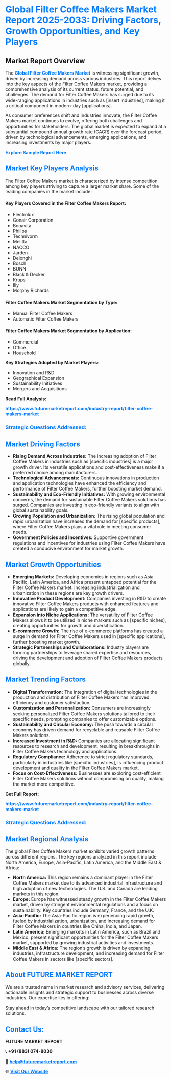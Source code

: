 <h1 style="color: #007BFF;">Global Filter Coffee Makers Market Report 2025-2033: Driving Factors, Growth Opportunities, and Key Players</h1>

<section id="overview">
<h2>Market Report Overview</h2>
<p>The <a href="https://www.futuremarketreport.com/industry-report/filter-coffee-makers-market" style="color: #007BFF; text-decoration: none;"><strong>Global Filter Coffee Makers Market</strong></a> is witnessing significant growth, driven by increasing demand across various industries. This report delves into the key aspects of the Filter Coffee Makers market, providing a comprehensive analysis of its current status, future potential, and challenges. The demand for Filter Coffee Makers has surged due to its wide-ranging applications in industries such as [insert industries], making it a critical component in modern-day [applications].</p>
<p>As consumer preferences shift and industries innovate, the Filter Coffee Makers market continues to evolve, offering both challenges and opportunities for stakeholders. The global market is expected to expand at a substantial compound annual growth rate (CAGR) over the forecast period, driven by technological advancements, emerging applications, and increasing investments by major players.</p>
</section>

<section id="overview">
<p><a href="https://www.futuremarketreport.com/request-sample/reportId=42866" style="color: #007BFF; text-decoration: none;"><strong>Explore Sample Report Here</strong></a></p>
</section>

<section id="key-players">
<h2 style="color: #007BFF;">Market Key Players Analysis</h2>
<p>The Filter Coffee Makers market is characterized by intense competition among key players striving to capture a larger market share. Some of the leading companies in the market include:</p>
<h4>Key Players Covered in the Filter Coffee Makers Report:</h4>
<ul><li>Electrolux</li><li>Conair Corporation</li><li>Bonavita</li><li>Philips</li><li>Technivorm</li><li>Melitta</li><li>NACCO</li><li>Jarden</li><li>Delonghi</li><li>Bosch</li><li>BUNN</li><li>Black &amp; Decker</li><li>Krups</li><li>Illy</li><li>Morphy Richards</li></ul>
<h4>Filter Coffee Makers Market Segmentation by Type:</h4>
<ul><li>Manual Filter Coffee Makers</li><li>Automatic Filter Coffee Makers</li></ul>

<h4>Filter Coffee Makers Market Segmentation by Application:</h4>
<ul><li>Commercial</li><li>Office</li><li>Household</li></ul>
<p><strong>Key Strategies Adopted by Market Players:</strong></p>
<ul>
<li>Innovation and R&D</li>
<li>Geographical Expansion</li>
<li>Sustainability Initiatives</li>
<li>Mergers and Acquisitions</li>
</ul>
</section>

<section>
<p><strong>Read Full Analysis: </strong></p><a href="https://www.futuremarketreport.com/industry-report/filter-coffee-makers-market" style="color: #007BFF; text-decoration: none;"><strong>https://www.futuremarketreport.com/industry-report/filter-coffee-makers-market</strong></a>
<h3 style="color: #007BFF;">Strategic Questions Addressed:</h3>
</section>

<section id="driving-factors">
<h2 style="color: #007BFF;">Market Driving Factors</h2>
<ul>
<li><strong>Rising Demand Across Industries:</strong> The increasing adoption of Filter Coffee Makers in industries such as [specific industries] is a major growth driver. Its versatile applications and cost-effectiveness make it a preferred choice among manufacturers.</li>
<li><strong>Technological Advancements:</strong> Continuous innovations in production and application technologies have enhanced the efficiency and performance of Filter Coffee Makers, further boosting market demand.</li>
<li><strong>Sustainability and Eco-Friendly Initiatives:</strong> With growing environmental concerns, the demand for sustainable Filter Coffee Makers solutions has surged. Companies are investing in eco-friendly variants to align with global sustainability goals.</li>
<li><strong>Growing Population and Urbanization:</strong> The rising global population and rapid urbanization have increased the demand for [specific products], where Filter Coffee Makers plays a vital role in meeting consumer needs.</li>
<li><strong>Government Policies and Incentives:</strong> Supportive government regulations and incentives for industries using Filter Coffee Makers have created a conducive environment for market growth.</li>
</ul>
</section>

<section id="growth-opportunities">
<h2 style="color: #007BFF;">Market Growth Opportunities</h2>
<ul>
<li><strong>Emerging Markets:</strong> Developing economies in regions such as Asia-Pacific, Latin America, and Africa present untapped potential for the Filter Coffee Makers market. Increasing industrialization and urbanization in these regions are key growth drivers.</li>
<li><strong>Innovative Product Development:</strong> Companies investing in R&D to create innovative Filter Coffee Makers products with enhanced features and applications are likely to gain a competitive edge.</li>
<li><strong>Expansion into Niche Applications:</strong> The versatility of Filter Coffee Makers allows it to be utilized in niche markets such as [specific niches], creating opportunities for growth and diversification.</li>
<li><strong>E-commerce Growth:</strong> The rise of e-commerce platforms has created a surge in demand for Filter Coffee Makers used in [specific applications], further boosting market growth.</li>
<li><strong>Strategic Partnerships and Collaborations:</strong> Industry players are forming partnerships to leverage shared expertise and resources, driving the development and adoption of Filter Coffee Makers products globally.</li>
</ul>
</section>

<section id="trending-factors">
<h2 style="color: #007BFF;">Market Trending Factors</h2>
<ul>
<li><strong>Digital Transformation:</strong> The integration of digital technologies in the production and distribution of Filter Coffee Makers has improved efficiency and customer satisfaction.</li>
<li><strong>Customization and Personalization:</strong> Consumers are increasingly seeking personalized Filter Coffee Makers solutions tailored to their specific needs, prompting companies to offer customizable options.</li>
<li><strong>Sustainability and Circular Economy:</strong> The push towards a circular economy has driven demand for recyclable and reusable Filter Coffee Makers solutions.</li>
<li><strong>Increased Investment in R&D:</strong> Companies are allocating significant resources to research and development, resulting in breakthroughs in Filter Coffee Makers technology and applications.</li>
<li><strong>Regulatory Compliance:</strong> Adherence to strict regulatory standards, particularly in industries like [specific industries], is influencing product development and quality in the Filter Coffee Makers market.</li>
<li><strong>Focus on Cost-Effectiveness:</strong> Businesses are exploring cost-efficient Filter Coffee Makers solutions without compromising on quality, making the market more competitive.</li>
</ul>
</section>

<section>
<p><strong>Get Full Report: </strong></p><a href="https://www.futuremarketreport.com/industry-report/filter-coffee-makers-market" style="color: #007BFF; text-decoration: none;"><strong>https://www.futuremarketreport.com/industry-report/filter-coffee-makers-market</strong></a>
<h3 style="color: #007BFF;">Strategic Questions Addressed:</h3>
</section>


<section id="regional-analysis">
<h2 style="color: #007BFF;">Market Regional Analysis</h2>
<p>The global Filter Coffee Makers market exhibits varied growth patterns across different regions. The key regions analyzed in this report include North America, Europe, Asia-Pacific, Latin America, and the Middle East & Africa:</p>
<ul>
<li><strong>North America:</strong> This region remains a dominant player in the Filter Coffee Makers market due to its advanced industrial infrastructure and high adoption of new technologies. The U.S. and Canada are leading markets in this region.</li>
<li><strong>Europe:</strong> Europe has witnessed steady growth in the Filter Coffee Makers market, driven by stringent environmental regulations and a focus on sustainability. Key countries include Germany, France, and the U.K.</li>
<li><strong>Asia-Pacific:</strong> The Asia-Pacific region is experiencing rapid growth, fueled by industrialization, urbanization, and increasing demand for Filter Coffee Makers in countries like China, India, and Japan.</li>
<li><strong>Latin America:</strong> Emerging markets in Latin America, such as Brazil and Mexico, present significant opportunities for the Filter Coffee Makers market, supported by growing industrial activities and investments.</li>
<li><strong>Middle East & Africa:</strong> The region’s growth is driven by expanding industries, infrastructure development, and increasing demand for Filter Coffee Makers in sectors like [specific sectors].</li>
</ul>
</section>

<footer>
<h2 style="color: #007BFF;">About FUTURE MARKET REPORT</h2>
<p>We are a trusted name in market research and advisory services, delivering actionable insights and strategic support to businesses across diverse industries. Our expertise lies in offering:</p>

<p>Stay ahead in today’s competitive landscape with our tailored research solutions.</p>

<h2 style="color: #007BFF;">Contact Us:</h2>
<p><strong>FUTURE MARKET REPORT</strong></p>
<p>📞 <strong>+91 (883) 074-8030</strong></p>
<p>📧 <strong><a href="mailto:help@futuremarketreport.com" style="color: #007BFF;">help@futuremarketreport.com</a></strong></p>
<p>🌐 <strong><a href="https://www.futuremarketreport.com/" style="color: #007BFF;">Visit Our Website</a></strong></p>
</footer>